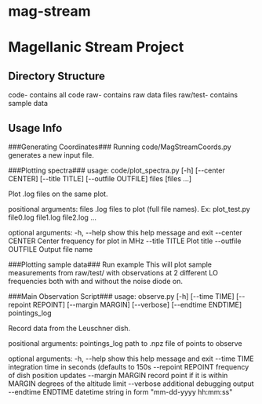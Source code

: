 mag-stream
==========

Magellanic Stream Project
==========

Directory Structure
----------
code- contains all code
raw- contains raw data files
raw/test- contains sample data

Usage Info
----------
###Generating Coordinates###
Running code/MagStreamCoords.py generates a new input file.

###Plotting spectra###
usage: code/plot_spectra.py [-h] [--center CENTER] [--title TITLE]
                       [--outfile OUTFILE]
                       files [files ...]

Plot .log files on the same plot.

positional arguments:
  files              .log files to plot (full file names). Ex: plot_test.py
                     file0.log file1.log file2.log ...

optional arguments:
  -h, --help         show this help message and exit
  --center CENTER    Center frequency for plot in MHz
  --title TITLE      Plot title
  --outfile OUTFILE  Output file name


###Plotting sample data###
Run example
This will plot sample measurements from raw/test/ with observations at 2 different LO frequencies both with and without the noise diode on.

###Main Observation Script###
usage: observe.py [-h] [--time TIME] [--repoint REPOINT] [--margin MARGIN]
                  [--verbose] [--endtime ENDTIME]
                  pointings_log

Record data from the Leuschner dish.

positional arguments:
  pointings_log      path to .npz file of points to observe

optional arguments:
  -h, --help         show this help message and exit
  --time TIME        integration time in seconds (defaults to 150s
  --repoint REPOINT  frequency of dish position updates
  --margin MARGIN    record point if it is within MARGIN degrees of the
                     altitude limit
  --verbose          additional debugging output
  --endtime ENDTIME  datetime string in form "mm-dd-yyyy hh:mm:ss"

